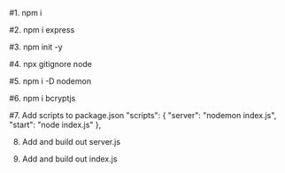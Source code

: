 #1. npm i

#2. npm i express

#3. npm init -y

<!-- gives you package.json -->

#4. npx gitignore node

#5. npm i -D nodemon

 <!-- installs nodemon as dev dependency -->

#6. npm i bcryptjs

#7. Add scripts to package.json
"scripts": {
"server": "nodemon index.js",
"start": "node index.js"
},

8. Add and build out server.js

9. Add and build out index.js

